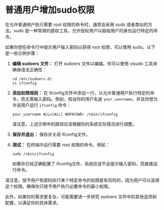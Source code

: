 # 普通用户增加sudo权限

在允许普通用户执行需要 root 权限的命令时，通常会采用 sudo 或者类似的方法。sudo 是一种常用的提权工具，允许授权用户以超级用户的身份运行特定的命令。

如果你想在命令行中提示用户输入密码以获得 root 权限，可以使用 sudo。以下是一些示例步骤：

1. **编辑 sudoers 文件：** 打开 sudoers 文件以编辑。你可以使用 visudo 工具来确保语法正确性：

   ```shell
   cd /etc/sudoers.d/
   vi ifconfig
   ```

2. **添加权限规则：** 在 ifconfig文件中添加一行，以允许普通用户执行特定的命令，而无需输入密码。例如，假设你的用户名是 `your_username`，并且你想允许该用户运行 `ifconfig` 命令：

   ```shell
   your_username ALL=(ALL) NOPASSWD: /sbin/ifconfig
   ```

   请注意，上述示例中的路径应该根据你的系统实际情况进行调整。

3. **保存并退出：** 保存并关闭 ifconfig文件。

4. **测试：** 在终端中运行需要 root 权限的命令，例如：

   ```shell
   sudo /sbin/ifconfig
   ```

   如果你已经正确配置了 ifconfig文件，系统应该不会提示输入密码，而直接运行命令。

请注意，授予用户免密码执行某个特定命令的权限是有风险的，因为用户可以滥用这个权限。确保你只授予用户执行必要命令的最小权限。

此外，如果你的需求更复杂，可能需要进一步研究 sudoers 文件中的其他选项和配置，以满足你的具体需求。